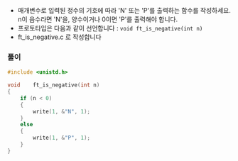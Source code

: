 - 매개변수로 입력된 정수의 기호에 따라 'N' 또는 'P'를 출력하는 함수를 작성하세요. n이 음수라면 'N'을, 양수이거나 0이면 'P'를 출력해야 합니다.
- 프로토타입은 다음과 같이 선언합니다 : `void ft_is_negative(int n)`
- ft_is_negative.c 로 작성합니다

### 풀이

```c
#include <unistd.h>

void	ft_is_negative(int n)
{
	if (n < 0)
    {
        write(1, &"N", 1);
    }
    else
    {
        write(1, &"P", 1);
    }
}
```


